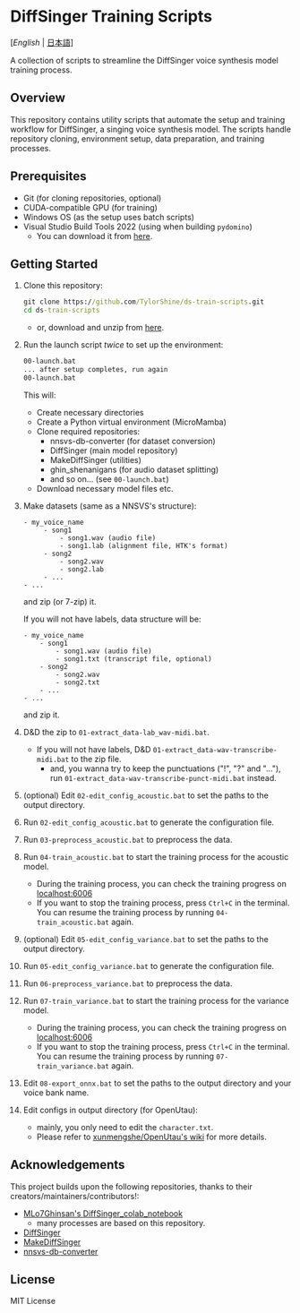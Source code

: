 # DiffSinger Training Scripts
[*English* | [日本語](README_ja.md)]

A collection of scripts to streamline the DiffSinger voice synthesis model training process.

## Overview

This repository contains utility scripts that automate the setup and training workflow for DiffSinger, a singing voice synthesis model. The scripts handle repository cloning, environment setup, data preparation, and training processes.

## Prerequisites

- Git (for cloning repositories, optional)
- CUDA-compatible GPU (for training)
- Windows OS (as the setup uses batch scripts)
- Visual Studio Build Tools 2022 (using when building `pydomino`)
  - You can download it from [here](https://visualstudio.microsoft.com/downloads/#build-tools-for-visual-studio-2022).

## Getting Started

1. Clone this repository:
   ```bat
   git clone https://github.com/TylorShine/ds-train-scripts.git
   cd ds-train-scripts
   ```

   - or, download and unzip from [here](https://github.com/TylorShine/ds-train-scripts/archive/refs/heads/main.zip).

2. Run the launch script *twice* to set up the environment:
   ```bat
   00-launch.bat
   ... after setup completes, run again
   00-launch.bat
   ```

   This will:
   - Create necessary directories
   - Create a Python virtual environment (MicroMamba)
   - Clone required repositories:
     - nnsvs-db-converter (for dataset conversion)
     - DiffSinger (main model repository)
     - MakeDiffSinger (utilities)
     - ghin_shenanigans (for audio dataset splitting)
     - and so on... (see `00-launch.bat`)
   - Download necessary model files etc.

3. Make datasets (same as a NNSVS's structure):
   ```
   - my_voice_name
        - song1
            - song1.wav (audio file)
            - song1.lab (alignment file, HTK's format)
        - song2
            - song2.wav
            - song2.lab
        - ...
   - ...
   ```
   and zip (or 7-zip) it.


   If you will not have labels, data structure will be:
    ```
    - my_voice_name
        - song1
            - song1.wav (audio file)
            - song1.txt (transcript file, optional)
        - song2
            - song2.wav
            - song2.txt
        - ...
    - ...
    ```
    and zip it.

4. D&D the zip to `01-extract_data-lab_wav-midi.bat`.

    - If you will not have labels, D&D `01-extract_data-wav-transcribe-midi.bat` to the zip file.
      - and, you wanna try to keep the punctuations ("!", "?" and "..."), run `01-extract_data-wav-transcribe-punct-midi.bat` instead.

5. (optional) Edit `02-edit_config_acoustic.bat` to set the paths to the output directory.

6. Run `02-edit_config_acoustic.bat` to generate the configuration file.

7. Run `03-preprocess_acoustic.bat` to preprocess the data.

8. Run `04-train_acoustic.bat` to start the training process for the acoustic model.

    - During the training process, you can check the training progress on [localhost:6006](http://localhost:6006/)
    - If you want to stop the training process, press `Ctrl+C` in the terminal. You can resume the training process by running `04-train_acoustic.bat` again.

9. (optional) Edit `05-edit_config_variance.bat` to set the paths to the output directory.

10. Run `05-edit_config_variance.bat` to generate the configuration file.

11. Run `06-preprocess_variance.bat` to preprocess the data.

12. Run `07-train_variance.bat` to start the training process for the variance model.

    - During the training process, you can check the training progress on [localhost:6006](http://localhost:6006/)
    - If you want to stop the training process, press `Ctrl+C` in the terminal. You can resume the training process by running `07-train_variance.bat` again.

13. Edit `08-export_onnx.bat` to set the paths to the output directory and your voice bank name.

14. Edit configs in output directory (for OpenUtau):

    - mainly, you only need to edit the `character.txt`.
    - Please refer to [xunmengshe/OpenUtau's wiki](https://github.com/xunmengshe/OpenUtau/wiki/Voicebank-Development) for more details.

## Acknowledgements

This project builds upon the following repositories, thanks to their creators/maintainers/contributors!:
- [MLo7Ghinsan's DiffSinger_colab_notebook](https://github.com/MLo7Ghinsan/DiffSinger_colab_notebook_MLo7)
  - many processes are based on this repository.
- [DiffSinger](https://github.com/openvpi/DiffSinger)
- [MakeDiffSinger](https://github.com/openvpi/MakeDiffSinger)
- [nnsvs-db-converter](https://github.com/UtaUtaUtau/nnsvs-db-converter)

## License

MIT License
